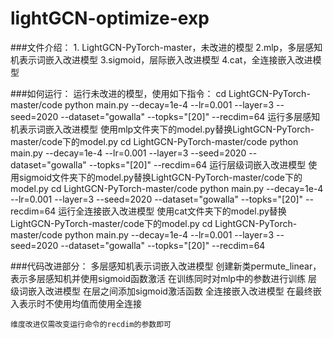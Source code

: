 # lightGCN-optimize-exp

###文件介绍：
    1. LightGCN-PyTorch-master，未改进的模型
    2.mlp，多层感知机表示词嵌入改进模型
    3.sigmoid，层际嵌入改进模型
    4.cat，全连接嵌入改进模型

###如何运行：
    运行未改进的模型，使用如下指令：
        cd LightGCN-PyTorch-master/code
        python main.py --decay=1e-4 --lr=0.001 --layer=3 --seed=2020 --dataset="gowalla" --topks="[20]" --recdim=64
    运行多层感知机表示词嵌入改进模型
        使用mlp文件夹下的model.py替换LightGCN-PyTorch-master/code下的model.py
        cd LightGCN-PyTorch-master/code
        python main.py --decay=1e-4 --lr=0.001 --layer=3 --seed=2020 --dataset="gowalla" --topks="[20]" --recdim=64
    运行层级词嵌入改进模型
        使用sigmoid文件夹下的model.py替换LightGCN-PyTorch-master/code下的model.py
        cd LightGCN-PyTorch-master/code
        python main.py --decay=1e-4 --lr=0.001 --layer=3 --seed=2020 --dataset="gowalla" --topks="[20]" --recdim=64
    运行全连接嵌入改进模型
        使用cat文件夹下的model.py替换LightGCN-PyTorch-master/code下的model.py
        cd LightGCN-PyTorch-master/code
        python main.py --decay=1e-4 --lr=0.001 --layer=3 --seed=2020 --dataset="gowalla" --topks="[20]" --recdim=64

###代码改进部分：
    多层感知机表示词嵌入改进模型
        创建新类permute_linear，表示多层感知机并使用sigmoid函数激活
        在训练同时对mlp中的参数进行训练
    层级词嵌入改进模型
        在层之间添加sigmoid激活函数
    全连接嵌入改进模型
        在最终嵌入表示时不使用均值而使用全连接

    维度改进仅需改变运行命令的recdim的参数即可